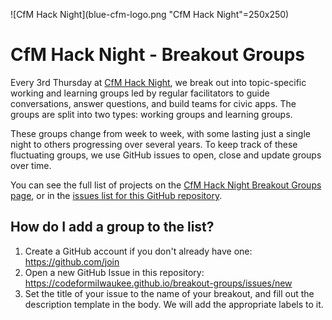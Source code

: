 ![CfM Hack Night](blue-cfm-logo.png "CfM Hack Night"=250x250)

# CfM Hack Night - Breakout Groups

Every 3rd Thursday at [CfM Hack Night](https://www.meetup.com/Code-for-Milwaukee/), we break out into topic-specific working and learning groups led by regular facilitators to guide conversations, answer questions, and build teams for civic apps. The groups are split into two types: working groups and learning groups.

These groups change from week to week, with some lasting just a single night to others progressing over several years. To keep track of these fluctuating groups, we use GitHub issues to open, close and update groups over time.

You can see the full list of projects on the [CfM Hack Night Breakout Groups page](https://codeformilwaukee.github.io/breakout-groups/), or in the [issues list for this GitHub repository](https://codeformilwaukee.github.io/breakout-groups/issues).

## How do I add a group to the list?

1. Create a GitHub account if you don't already have one: https://github.com/join
2. Open a new GitHub Issue in this repository: https://codeformilwaukee.github.io/breakout-groups/issues/new
3. Set the title of your issue to the name of your breakout, and fill out the description template in the body. We will add the appropriate labels to it.
